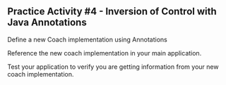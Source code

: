 ## Practice Activity #4 - Inversion of Control with Java Annotations   

Define a new Coach implementation using Annotations   

Reference the new coach implementation in your main application.   

Test your application to verify you are getting information from your new coach implementation.       
